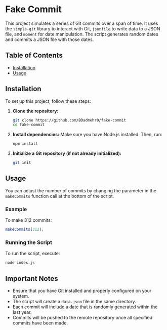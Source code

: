 # Fake Commit

This project simulates a series of Git commits over a span of time. It uses the `simple-git` library to interact with Git, `jsonfile` to write data to a JSON file, and `moment` for date manipulation. The script generates random dates and commits a JSON file with those dates.

## Table of Contents
- [Installation](#installation)
- [Usage](#usage)

## Installation

To set up this project, follow these steps:

1. **Clone the repository:**
   ```bash
   git clone https://github.com/BDadmehr0/fake-commit
   cd fake-commit
   ```

2. **Install dependencies:**
   Make sure you have Node.js installed. Then, run:
   ```bash
   npm install
   ```

3. **Initialize a Git repository (if not already initialized):**
   ```bash
   git init
   ```

## Usage

You can adjust the number of commits by changing the parameter in the `makeCommits` function call at the bottom of the script.

### Example

To make 312 commits:
```javascript
makeCommits(312);
```

### Running the Script

To run the script, execute:
```bash
node index.js
```

## Important Notes

- Ensure that you have Git installed and properly configured on your system.
- The script will create a `data.json` file in the same directory.
- Each commit will include a date that is randomly generated within the last year.
- Commits will be pushed to the remote repository once all specified commits have been made.
